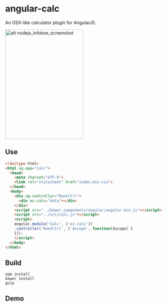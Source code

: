 # angular-calc

An OSX-like calculator plugin for AngularJS.

<img src="http://7sbqda.com1.z0.glb.clouddn.com/Screen%20Shot%202015-11-20%20at%2016.33.23.png"
		 alt="alt nodejs_infobox_screenshot"
		 width="250"
		 height="350">

## Use

```html
<!doctype html>
<html ng-app="Calc">
  <head>
    <meta charset="UTF-8">
    <link rel="stylesheet" href="index.min.css">
  </head>
  <body>
    <div ng-controller="RootCtrl">
      <div ez-calc="data"></div>
    </div>
    <script src="../bower_components/angular/angular.min.js"></script>
    <script src="../src/calc.js"></script>
    <script>
    angular.module('Calc', ['ez.calc'])
    .controller('RootCtrl', ['$scope', function($scope) {
    }]);
    </script>
  </body>
</html>
```

## Build

```
npm install
bower install
gulp
```

## Demo
